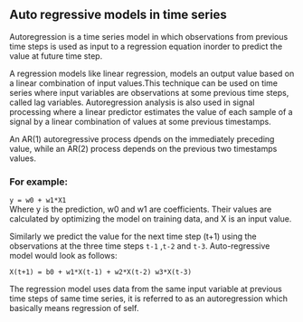 ## Auto regressive models in time series

Autoregression is a time series model in which observations from previous time steps is used as input to a regression equation inorder to predict the value at future time step.


A regression models like linear regression, models an output value based on a linear combination of input values.This technique can be used on time series where input variables are  observations at some previous time steps, called lag variables.
Autoregression analysis is also used in signal processing where a linear predictor estimates the value of each sample of a signal by a linear combination of values at some previous timestamps. 

An AR(1) autoregressive process dpends on the immediately preceding value, while an AR(2) process depends on the previous two timestamps values.

### For example:

`y = w0 + w1*X1` 
<br>
Where y is the prediction, w0 and w1 are coefficients.
Their values are calculated by optimizing the model on training data, and X is an input value.


Similarly we  predict the value for the next time step (t+1) using the observations at the three time steps `t-1` ,`t-2` and `t-3`. Auto-regressive model would look as follows:

`X(t+1) = b0 + w1*X(t-1) + w2*X(t-2) w3*X(t-3)`
<br>

The  regression model uses data from the same input variable at previous time steps of same time series, it is referred to as an autoregression which basically means regression of self.


